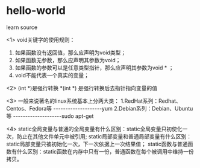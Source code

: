 # hello-world

learn source


<1>
 void关键字的使用规则：
1. 如果函数没有返回值，那么应声明为void类型；
2. 如果函数无参数，那么应声明其参数为void；
3. 如果函数的参数可以是任意类型指针，那么应声明其参数为void * ；
4. void不能代表一个真实的变量；

<2>
(int *)是强行转换
*(int *) 是强行转换后去指针指向变量的值

<3>
一般来说著名的linux系统基本上分两大类： 
1.RedHat系列：Redhat、Centos、Fedora等 --------------------yum
2.Debian系列：Debian、Ubuntu等 --------------------sudo apt-get

<4>
static全局变量与普通的全局变量有什么区别：static全局变量只初使化一次，防止在其他文件单元中被引用;
static局部变量和普通局部变量有什么区别：static局部变量只被初始化一次，下一次依据上一次结果值；
static函数与普通函数有什么区别：static函数在内存中只有一份，普通函数在每个被调用中维持一份拷贝。
